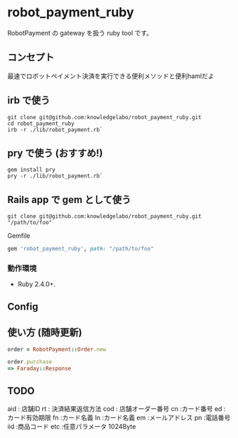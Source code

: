 # robot_payment_ruby
RobotPayment の gateway を扱う ruby tool です。

## コンセプト

最速でロボットペイメント決済を実行できる便利メソッドと便利hamlだよ

## irb で使う

    git clone git@github.com:knowledgelabo/robot_payment_ruby.git
    cd robot_payment_ruby
    irb -r ./lib/robot_payment.rb`

## pry で使う (おすすめ!)

    gem install pry
    pry -r ./lib/robot_payment.rb`

## Rails app で gem として使う

    git clone git@github.com:knowledgelabo/robot_payment_ruby.git "/path/to/foo"

Gemfile
```ruby
gem 'robot_payment_ruby', path: "/path/to/foo"
```

### 動作環境

* Ruby 2.4.0+.

## Config



## 使い方 (随時更新)

``` ruby
order = RobotPayment::Order.new

order.purchase
=> Faraday::Response
```

## TODO

 aid : 店舗ID
 rt  : 決済結果返信方法
 cod : 店舗オーダー番号
 cn  :カード番号
 ed  :カード有効期限
 fn  :カード名義
 ln  :カード名義
 em  :メールアドレス
 pn  :電話番号
 iid :商品コード
 etc :任意パラメータ 1024Byte
